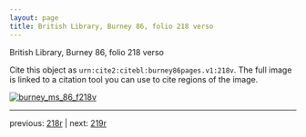 ```yaml
---
layout: page
title: British Library, Burney 86, folio 218 verso
---
```


British Library, Burney 86, folio 218 verso

Cite this object as `urn:cite2:citebl:burney86pages.v1:218v`.  The full image is linked to a citation tool you can use to cite regions of the image.

[![burney_ms_86_f218v](http://www.homermultitext.org/iipsrv?IIIF=/project/homer/pyramidal/deepzoom/citebl/burney86imgs/v1/burney_ms_86_f218v.tif/full/800,/0/default.jpg)](http://www.homermultitext.org/ict2/?urn=urn:cite2:citebl:burney86imgs.v1:burney_ms_86_f218v) 

---

previous:  [218r](../218r/) | next: [219r](../219r/)